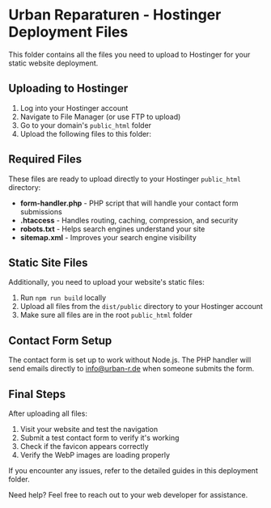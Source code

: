# Urban Reparaturen - Hostinger Deployment Files

This folder contains all the files you need to upload to Hostinger for your static website deployment.

## Uploading to Hostinger

1. Log into your Hostinger account
2. Navigate to File Manager (or use FTP to upload)
3. Go to your domain's `public_html` folder
4. Upload the following files to this folder:

## Required Files

These files are ready to upload directly to your Hostinger `public_html` directory:

- **form-handler.php** - PHP script that will handle your contact form submissions
- **.htaccess** - Handles routing, caching, compression, and security
- **robots.txt** - Helps search engines understand your site
- **sitemap.xml** - Improves your search engine visibility

## Static Site Files

Additionally, you need to upload your website's static files:

1. Run `npm run build` locally
2. Upload all files from the `dist/public` directory to your Hostinger account
3. Make sure all files are in the root `public_html` folder

## Contact Form Setup

The contact form is set up to work without Node.js. The PHP handler will send emails directly to info@urban-r.de when someone submits the form.

## Final Steps

After uploading all files:

1. Visit your website and test the navigation
2. Submit a test contact form to verify it's working
3. Check if the favicon appears correctly
4. Verify the WebP images are loading properly

If you encounter any issues, refer to the detailed guides in this deployment folder.

Need help? Feel free to reach out to your web developer for assistance.